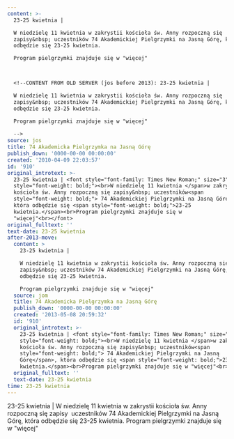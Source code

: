 ```yaml
---
content: >-
  23-25 kwietnia | 

  W niedzielę 11 kwietnia w zakrystii kościoła św. Anny rozpoczną się
  zapisy&nbsp; uczestników 74 Akademickiej Pielgrzymki na Jasną Górę, która
  odbędzie się 23-25 kwietnia.

  Program pielgrzymki znajduje się w "więcej"



  <!--CONTENT FROM OLD SERVER (jos before 2013): 23-25 kwietnia | 

  W niedzielę 11 kwietnia w zakrystii kościoła św. Anny rozpoczną się
  zapisy&nbsp; uczestników 74 Akademickiej Pielgrzymki na Jasną Górę, która
  odbędzie się 23-25 kwietnia.

  Program pielgrzymki znajduje się w "więcej"
                             
  -->
source: jos
title: 74 Akademicka Pielgrzymka na Jasną Górę
publish_down: '0000-00-00 00:00:00'
created: '2010-04-09 22:03:57'
id: '910'
original_introtext: >-
  23-25 kwietnia | <font style="font-family: Times New Roman;" size="3"><span
  style="font-weight: bold;"><br>W niedzielę 11 kwietnia </span>w zakrystii
  kościoła św. Anny rozpoczną się zapisy&nbsp; uczestników<span
  style="font-weight: bold;"> 74 Akademickiej Pielgrzymki na Jasną Górę</span>,
  która odbędzie się <span style="font-weight: bold;">23-25
  kwietnia.</span><br>Program pielgrzymki znajduje się w
  "więcej"<br></font>                           
original_fulltext: ''
text-date: 23-25 kwietnia
after-2013-move:
  content: >
    23-25 kwietnia | 

    W niedzielę 11 kwietnia w zakrystii kościoła św. Anny rozpoczną się
    zapisy&nbsp; uczestników 74 Akademickiej Pielgrzymki na Jasną Górę, która
    odbędzie się 23-25 kwietnia.

    Program pielgrzymki znajduje się w "więcej"
  source: jom
  title: 74 Akademicka Pielgrzymka na Jasną Górę
  publish_down: '0000-00-00 00:00:00'
  created: '2013-05-08 20:59:32'
  id: '910'
  original_introtext: >-
    23-25 kwietnia | <font style="font-family: Times New Roman;" size="3"><span
    style="font-weight: bold;"><br>W niedzielę 11 kwietnia </span>w zakrystii
    kościoła św. Anny rozpoczną się zapisy&nbsp; uczestników<span
    style="font-weight: bold;"> 74 Akademickiej Pielgrzymki na Jasną
    Górę</span>, która odbędzie się <span style="font-weight: bold;">23-25
    kwietnia.</span><br>Program pielgrzymki znajduje się w "więcej"<br></font>
  original_fulltext: ''
  text-date: 23-25 kwietnia
time: 23-25 kwietnia
---
```

23-25 kwietnia | 
W niedzielę 11 kwietnia w zakrystii kościoła św. Anny rozpoczną się zapisy&nbsp; uczestników 74 Akademickiej Pielgrzymki na Jasną Górę, która odbędzie się 23-25 kwietnia.
Program pielgrzymki znajduje się w "więcej"


<!--CONTENT FROM OLD SERVER (jos before 2013): 23-25 kwietnia | 
W niedzielę 11 kwietnia w zakrystii kościoła św. Anny rozpoczną się zapisy&nbsp; uczestników 74 Akademickiej Pielgrzymki na Jasną Górę, która odbędzie się 23-25 kwietnia.
Program pielgrzymki znajduje się w "więcej"
                           
-->

<!--{{json:{"created_date":"2010-04-09 22:03:57","publish_down":"0000-00-00 00:00:00","id":"910"}}}-->